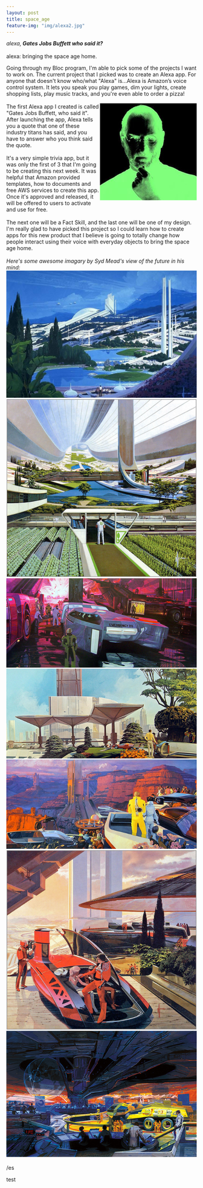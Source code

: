 ```yaml
---
layout: post
title: space_age
feature-img: "img/alexa2.jpg"
---
```


<em>alexa,<strong> Gates Jobs Buffett who said it?</strong></em> 
<br>
<br>
alexa: bringing the space age home.

Going through my Bloc program, I'm able to pick some of the projects I want to work on. The current
project that I picked was to create an Alexa app. For anyone that doesn't know who/what "Alexa" is...Alexa
is Amazon’s voice control system. It lets you speak you play games, dim your lights, create shopping lists, play music tracks,
and you're even able to order a pizza!
<br>
<br>
<img src="/img/jobs_half.jpg" align="right">
The first Alexa app I created is called "Gates Jobs Buffett, who said it". After launching the app,
Alexa tells you a quote that one of these industry titans has said, and you have to answer who you 
think said the quote.
<br>
<br>
It's a very simple trivia app, but it was only the first of 3 that I'm going to be creating this next week. It
was helpful that Amazon provided templates, how to documents and free AWS services to create this app. Once it's 
approved and released, it will be offered to users to activate and use for free.
<br>
<br>
The next one will be a Fact Skill, and the last one will be one of my design. I'm really glad to have 
picked this project so I could learn how to create apps for this new product that I believe is going to
totally change how people interact using their voice with everyday objects to bring the space age home.
<br>
<br>
<em>Here's some awesome imagary by Syd Mead's view of the future in his mind:</em>
<br>
<img src="/img/syd_mead-original.jpg">
<img src="/img/original1.jpg">
<img src="/img/original3.jpg">
<img src="/img/original4.jpg">
<img src="/img/original5.jpg">
<img src="/img/original6.jpg">
<img src="/img/original2.jpg">
<br>
<br>
/es

test
